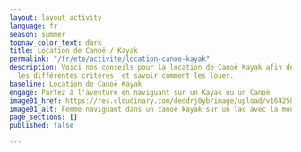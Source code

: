 ```yaml
---
layout: layout_activity
language: fr
season: summer
topnav_color_text: dark
title: Location de Canoë / Kayak
permalink: "/fr/ete/activite/location-canoe-kayak"
description: Voici nos conseils pour la location de Canoë Kayak afin de connaitre
  les différentes critères  et savoir comment les louer.
baseline: Location de Canoë Kayak
engage: Partez à l'aventure en naviguant sur un Kayak ou un Canoë
image01_href: https://res.cloudinary.com/deddrj0yb/image/upload/v1642588328/website/summer/jeff-isaak-p7nrRdMDebM-unsplash_wxc6gr.jpg
image01_alt: Femme naviguant dans un canoë kayak sur un lac avec la montagne derrière
page_sections: []
published: false

---
```

